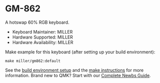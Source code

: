 # GM-862

A hotswap 60% RGB keyboard.

* Keyboard Maintainer: MILLER
* Hardware Supported: MILLER
* Hardware Availability: MILLER

Make example for this keyboard (after setting up your build environment):

    make miller/gm862:default

See the [build environment setup](https://docs.qmk.fm/#/getting_started_build_tools) and the [make instructions](https://docs.qmk.fm/#/getting_started_make_guide) for more information. Brand new to QMK? Start with our [Complete Newbs Guide](https://docs.qmk.fm/#/newbs).
